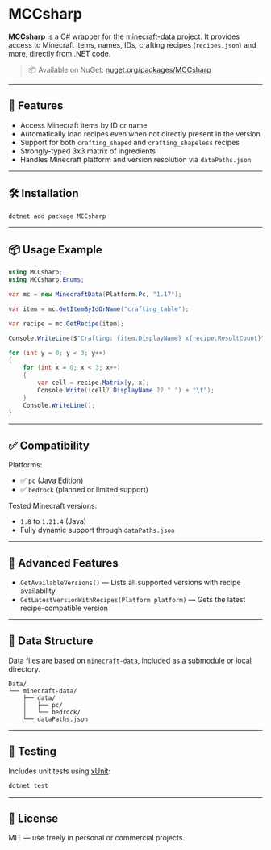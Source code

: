 # MCCsharp

**MCCsharp** is a C# wrapper for the [minecraft-data](https://github.com/PrismarineJS/minecraft-data) project. It provides access to Minecraft items, names, IDs, crafting recipes (`recipes.json`) and more, directly from .NET code.

> 📦 Available on NuGet: [nuget.org/packages/MCCsharp](https://www.nuget.org/packages/MCCsharp)

---

## 🚀 Features

- Access Minecraft items by ID or name
- Automatically load recipes even when not directly present in the version
- Support for both `crafting_shaped` and `crafting_shapeless` recipes
- Strongly-typed 3x3 matrix of ingredients
- Handles Minecraft platform and version resolution via `dataPaths.json`

---

## 🛠️ Installation

```bash
dotnet add package MCCsharp
```

---

## 📦 Usage Example

```csharp
using MCCsharp;
using MCCsharp.Enums;

var mc = new MinecraftData(Platform.Pc, "1.17");

var item = mc.GetItemByIdOrName("crafting_table");

var recipe = mc.GetRecipe(item);

Console.WriteLine($"Crafting: {item.DisplayName} x{recipe.ResultCount}");

for (int y = 0; y < 3; y++)
{
    for (int x = 0; x < 3; x++)
    {
        var cell = recipe.Matrix[y, x];
        Console.Write((cell?.DisplayName ?? " ") + "\t");
    }
    Console.WriteLine();
}
```

---

## ✅ Compatibility

Platforms:
- ✅ `pc` (Java Edition)
- ✅ `bedrock` (planned or limited support)

Tested Minecraft versions:
- `1.8` to `1.21.4` (Java)
- Fully dynamic support through `dataPaths.json`

---

## 🧱 Advanced Features

- `GetAvailableVersions()` — Lists all supported versions with recipe availability
- `GetLatestVersionWithRecipes(Platform platform)` — Gets the latest recipe-compatible version

---

## 📂 Data Structure

Data files are based on [`minecraft-data`](https://github.com/PrismarineJS/minecraft-data), included as a submodule or local directory.

```
Data/
└── minecraft-data/
    ├── data/
    │   ├── pc/
    │   └── bedrock/
    └── dataPaths.json
```

---

## 🧪 Testing

Includes unit tests using [xUnit](https://xunit.net):

```bash
dotnet test
```

---

## 📖 License

MIT — use freely in personal or commercial projects.